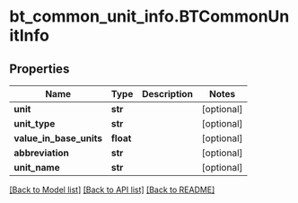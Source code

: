 # bt_common_unit_info.BTCommonUnitInfo

## Properties
Name | Type | Description | Notes
------------ | ------------- | ------------- | -------------
**unit** | **str** |  | [optional] 
**unit_type** | **str** |  | [optional] 
**value_in_base_units** | **float** |  | [optional] 
**abbreviation** | **str** |  | [optional] 
**unit_name** | **str** |  | [optional] 

[[Back to Model list]](../README.md#documentation-for-models) [[Back to API list]](../README.md#documentation-for-api-endpoints) [[Back to README]](../README.md)


